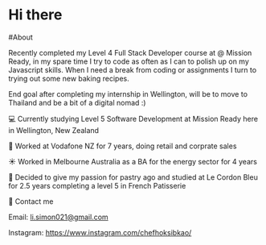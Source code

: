 # Hi there 

#About

Recently completed my Level 4 Full Stack Developer course at @ Mission Ready, in my spare time I try to code as often as I can to polish up on my Javascript skills. When I need a break from coding or assignments I turn to trying out some new baking recipes.

End goal after completing my internship in Wellington, will be to move to Thailand and be a bit of a digital nomad :)

:computer: Currently studying Level 5 Software Development at Mission Ready here in Wellington, New Zealand

:iphone: Worked at Vodafone NZ for 7 years, doing retail and corprate sales

:sunny: Worked in Melbourne Australia as a BA for the energy sector for 4 years

:doughnut: Decided to give my passion for pastry ago and studied at Le Cordon Bleu for 2.5 years completing a level 5 in French Patisserie

:postbox: Contact me

Email: li.simon021@gmail.com

Instagram: https://www.instagram.com/chefhoksibkao/
